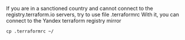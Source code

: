 If you are in a sanctioned country and cannot connect to the registry.terraform.io servers, try to use file .terraformrc
With it, you can connect to the Yandex terraform registry mirror
```
cp .terraformrc ~/
```
